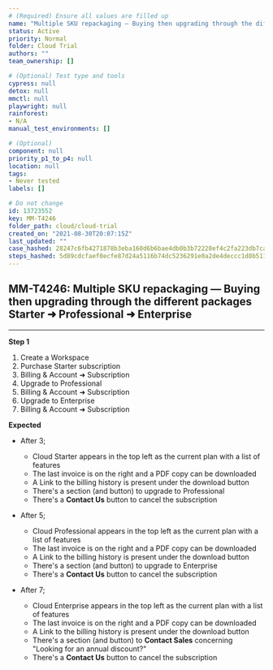 ```yaml
---
# (Required) Ensure all values are filled up
name: "Multiple SKU repackaging — Buying then upgrading through the different packages Starter ➜ Professional ➜ Enterprise"
status: Active
priority: Normal
folder: Cloud Trial
authors: ""
team_ownership: []

# (Optional) Test type and tools
cypress: null
detox: null
mmctl: null
playwright: null
rainforest: 
- N/A
manual_test_environments: []

# (Optional)
component: null
priority_p1_to_p4: null
location: null
tags: 
- Never tested
labels: []

# Do not change
id: 13723552
key: MM-T4246
folder_path: cloud/cloud-trial
created_on: "2021-08-30T20:07:15Z"
last_updated: ""
case_hashed: 28247c6fb4271878b3eba160d6b6bae4db0b3b72228ef4c2fa223db7cae631f616844122fad01a00b469555da2794fb0
steps_hashed: 5d89cdcfaef0ecfe87d24a5116b74dc5236291e0a2de4deccc1d8b511ac114ec66576be70b88aee299f760f01b18e3aa
---
```


## MM-T4246: Multiple SKU repackaging — Buying then upgrading through the different packages Starter ➜ Professional ➜ Enterprise

---

**Step 1**

1. Create a Workspace
2. Purchase Starter subscription
3. Billing & Account ➜ Subscription
4. Upgrade to Professional
5. Billing & Account ➜ Subscription
6. Upgrade to Enterprise
7. Billing & Account ➜ Subscription

**Expected**

- After 3;

  - Cloud Starter appears in the top left as the current plan with a list of features
  - The last invoice is on the right and a PDF copy can be downloaded
  - A Link to the billing history is present under the download button
  - There's a section (and button) to upgrade to Professional
  - There's a **Contact Us** button to cancel the subscription

- After 5;

  - Cloud Professional appears in the top left as the current plan with a list of features
  - The last invoice is on the right and a PDF copy can be downloaded
  - A Link to the billing history is present under the download button
  - There's a section (and button) to upgrade to Enterprise
  - There's a **Contact Us** button to cancel the subscription

- After 7;

  - Cloud Enterprise appears in the top left as the current plan with a list of features
  - The last invoice is on the right and a PDF copy can be downloaded
  - A Link to the billing history is present under the download button
  - There's a section (and button) to **Contact Sales** concerning "Looking for an annual discount?"
  - There's a **Contact Us** button to cancel the subscription
